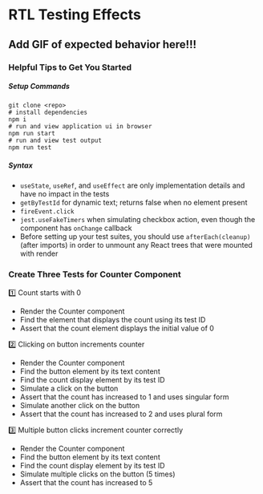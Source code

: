 # RTL Testing Effects

## Add GIF of expected behavior here!!!

### Helpful Tips to Get You Started

##### Setup Commands
```
git clone <repo>
# install dependencies
npm i
# run and view application ui in browser
npm run start
# run and view test output 
npm run test
```

##### Syntax
- `useState`, `useRef`, and `useEffect` are only implementation details and have no impact in the tests
- `getByTestId` for dynamic text; returns false when no element present
- `fireEvent.click`
- `jest.useFakeTimers` when simulating checkbox action, even though the component has `onChange` callback
- Before setting up your test suites, you should use `afterEach(cleanup)` (after imports) in order to unmount any React trees that were mounted with render

### Create Three Tests for Counter Component

1️⃣ Count starts with 0
- Render the Counter component
- Find the element that displays the count using its test ID
- Assert that the count element displays the initial value of 0

2️⃣ Clicking on button increments counter
- Render the Counter component
- Find the button element by its text content
- Find the count display element by its test ID
- Simulate a click on the button
- Assert that the count has increased to 1 and uses singular form
- Simulate another click on the button
- Assert that the count has increased to 2 and uses plural form

3️⃣ Multiple button clicks increment counter correctly
- Render the Counter component
- Find the button element by its text content
- Find the count display element by its test ID
- Simulate multiple clicks on the button (5 times)
- Assert that the count has increased to 5